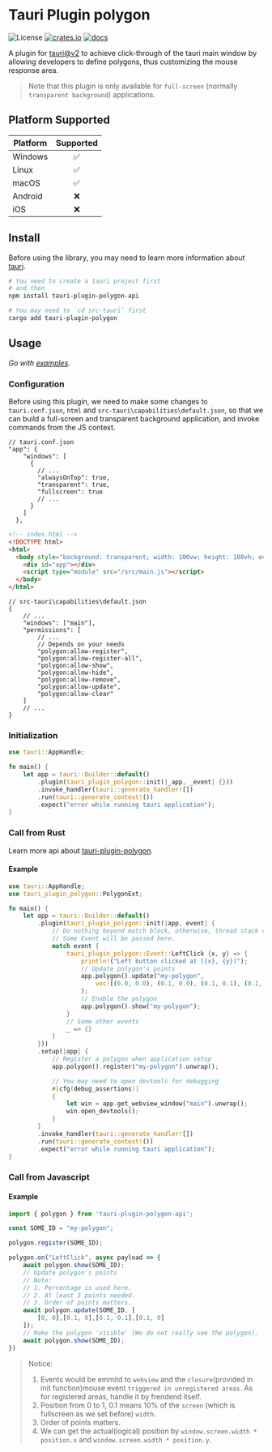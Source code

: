 # Tauri Plugin polygon

![License](https://img.shields.io/badge/License-MIT-blue.svg)
[![crates.io](https://img.shields.io/badge/crates.io-0.1.0-darkgreen.svg)](https://crates.io/crates/tauri-plugin-polygon)
[![docs](https://img.shields.io/badge/docs-passing-green.svg)](https://docs.rs/tauri-plugin-polygon/latest/tauri-plugin-polygon/)


A plugin for [tauri@v2](https://tauri.app/) to achieve click-through of the tauri main window by allowing developers to define polygons, thus customizing the mouse response area.

> Note that this plugin is only available for `full-screen` (normally `transparent background`) applications.

## Platform Supported

| Platform | Supported |
| -------- | :-------: |
| Windows  |    ✅     |
| Linux    |    ✅     |
| macOS    |    ✅     |
| Android  |    ❌     |
| iOS      |    ❌     |

## Install

Before using the library, you may need to learn more information about [tauri](https://tauri.app/start/).

```bash
# You need to create a tauri project first
# and then
npm install tauri-plugin-polygon-api

# You may need to `cd src-tauri` first
cargo add tauri-plugin-polygon
```

## Usage

_Go with [examples](https://github.com/houycth/tauri-plugin-polygon/tree/main/examples)._

### Configuration
Before using this plugin, we need to make some changes to `tauri.conf.json`, `html` and `src-tauri\capabilities\default.json`, so that we can build a full-screen and transparent background application, and invoke commands from the JS context.

```json5
// tauri.conf.json
"app": {
    "windows": [
      {
        // ...
        "alwaysOnTop": true,
        "transparent": true,
        "fullscreen": true
        // ...
      }
    ]
  },
```
```html
<!-- index.html -->
<!DOCTYPE html>
<html>
  <body style="background: transparent; width: 100vw; height: 100vh; overflow: hidden;">
    <div id="app"></div>
    <script type="module" src="/src/main.js"></script>
  </body>
</html>
```
```json5
// src-tauri\capabilities\default.json
{
    // ...
    "windows": ["main"],
    "permissions": [
        // ...
        // Depends on your needs
        "polygon:allow-register",
        "polygon:allow-register-all",
        "polygon:allow-show",
        "polygon:allow-hide",
        "polygon:allow-remove",
        "polygon:allow-update",
        "polygon:allow-clear"
    ]
    // ...
}
```

### Initialization

```rust
use tauri::AppHandle;

fn main() {
    let app = tauri::Builder::default()
        .plugin(tauri_plugin_polygon::init(|_app, _event| {}))
        .invoke_handler(tauri::generate_handler![])
        .run(tauri::generate_context!())
        .expect("error while running tauri application");
}
```

### Call from Rust

Learn more api about [tauri-plugin-polygon](https://docs.rs/tauri-plugin-polygon/latest/tauri-plugin-polygon/).

#### Example

```rust
use tauri::AppHandle;
use tauri_plugin_polygon::PolygonExt;

fn main() {
    let app = tauri::Builder::default()
        .plugin(tauri_plugin_polygon::init(|app, event| {
            // Do nothing beyond match block, otherwise, thread stack overflow would occur.
            // Some Event will be passed here.
            match event {
                tauri_plugin_polygon::Event::LeftClick {x, y} => {
                    println!("Left button clicked at ({x}, {y})");
                    // Update polygon's points
                    app.polygon().update("my-polygon",
                        vec![(0.0, 0.0), (0.1, 0.0), (0.1, 0.1), (0.1, 0.0)]
                    );
                    // Enable the polygon
                    app.polygon().show("my-polygon");
                }
                // Some other events
                _ => {}
            }
        }))
        .setup(|app| {
            // Register a polygon when application setup
            app.polygon().register("my-polygon").unwrap();

            // You may need to open devtools for debugging
            #[cfg(debug_assertions)]
            {
                let win = app.get_webview_window("main").unwrap();
                win.open_devtools();
            }
        }
        .invoke_handler(tauri::generate_handler![])
        .run(tauri::generate_context!())
        .expect("error while running tauri application");
}
```

### Call from Javascript

#### Example

```js
import { polygon } from 'tauri-plugin-polygon-api';

const SOME_ID = "my-polygon";

polygon.register(SOME_ID);

polygon.on("LeftClick", async payload => {
    await polygon.show(SOME_ID);
    // Update polygon's points
    // Note:
    // 1. Percentage is used here.
    // 2. At least 3 points needed.
    // 3. Order of points matters.
    await polygon.update(SOME_ID, [
        [0, 0],[0.1, 0],[0.1, 0.1],[0.1, 0]
    ]);
    // Make the polygon 'visible' (We do not really see the polygon).
    await polygon.show(SOME_ID);
})
```

> Notice: 
> 1. Events would be emmitd to `webview` and the `closure`(provided in init function)mouse event `triggered in unregistered areas`. As for registered areas, handle it by frendend itself.
> 2. Position from 0 to 1, 0.1 means 10% of the `screen` (which is fullscreen as we set before) `width`.
> 3. Order of points matters.
> 4. We can get the actual(logical) position by `window.screen.width * position.x` and `window.screen.width * position.y`.